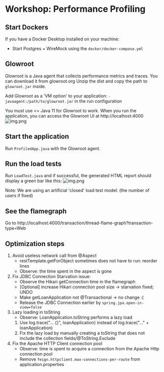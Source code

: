 # Workshop: Performance Profiling

## Start Dockers
If you have a Docker Desktop installed on your machine:
- Start Postgres + WireMock using the `docker/docker-compose.yml`

## Glowroot
Glowroot is a Java agent that collects performance metrics and traces.
You can download it from glowroot.org
Unzip the dist and copy the path to `glowroot.jar` inside.

Add Glowroot as a 'VM option' to your application: `-javaagent:/path/to/glowroot.jar` in the run configuration

You must use <= Java 11 for Glowroot to work.
When you run the application, you can access the Glowroot UI at http://localhost:4000
![img.png](art/glowroot.png)

## Start the application
Run `ProfiledApp.java` with the Glowroot agent.

## Run the load tests
Run `LoadTest.java` and if successful, the generated HTML
report should display a green bar like this:
![img.png](art/gatling.png)

Note: We are using an artificial 'closed' load test model:
(the number of users if fixed)

## See the flamegraph
Go to http://localhost:4000/transaction/thread-flame-graph?transaction-type=Web

## Optimization steps
1. Avoid useless network call from @Aspect
   - restTemplate.getForObject sometimes does not have to run: reorder lines
   - Observe: the time spent in the aspect is gone
2. Fix JDBC Connection Starvation issue:
   - Observe the Hikari getConnection time in the flamegraph
   - [Optional] increase Hikari connection pool size -> starvation fixed; UNDO
   - Make getLoanApplication not @Transactional -> no change :( 
   - Release the JDBC Connection earlier by `spring.jpa.open-in-view=false`
3. Lazy loading in toString
   - Observe: LoanApplication.toString performs a lazy load
   1) Use log.trace("... {}", loanApplication) instead of log.trace("..." + loanApplication)
   2) Fix the lazy load by manually creating a toString that does not include the collection fields/@ToString.Exclude
4. Fix the Apache HTTP Client connection pool
   - Observe: time is spent to acquire a connection from the Apache Http connection pool
   - Remove `feign.httpclient.max-connections-per-route` from application.properties
